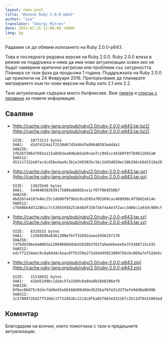 ```yaml
---
layout: news_post
title: "Излезе Ruby 2.0.0-p643"
author: "usa"
translator: "Georgi Mitrev"
date: 2015-02-25 12:00:00 +0000
lang: bg
---
```


Радваме се да обявим излизането на Ruby 2.0.0-p643.

Това е последната редовна версия на Ruby 2.0.0.
Ruby 2.0.0 влиза в режим на поддръжка и няма да има нови актуализации
освен ако не бъдат намерени критични регресии или проблеми със
сигурността.
Планира се тази фаза да продължи 1 година.
Поддръжката на Ruby 2.0.0 ще приключи на 24 Февруари 2016.
Препоръчваме да планирате мигрирането към по-нови версии на Ruby като 2.1 или 2.2.

Тази актуализация съдържа много бъгфиксове.
Виж [тикети](https://bugs.ruby-lang.org/projects/ruby-200/issues?set_filter=1&amp;status_id=5)
и [списък с промени](http://svn.ruby-lang.org/repos/ruby/tags/v2_0_0_643/ChangeLog)
за повече информация.

## Сваляне

* [http://cache.ruby-lang.org/pub/ruby/2.0/ruby-2.0.0-p643.tar.bz2](http://cache.ruby-lang.org/pub/ruby/2.0/ruby-2.0.0-p643.tar.bz2)

      SIZE:   10772113 bytes
      SHA1:   d1d7d324a1f2530d67d54464fe09646583e4dda1
      SHA256: 1f626f20647693a215a8db3ea0d6ab5ab9cee7c1945cc441b9f8f7b9612b91a0
      SHA512: 453117152e6facdcd5bedaa9c3b1e349382bc5bc1dd3d650ec58b398cb9d2519a2822d05da10bcc5dbbb4f513fc5fef310caa3529d176fa2d453befb28e4d83a

* [http://cache.ruby-lang.org/pub/ruby/2.0/ruby-2.0.0-p643.tar.gz](http://cache.ruby-lang.org/pub/ruby/2.0/ruby-2.0.0-p643.tar.gz)

      SIZE:   13625546 bytes
      SHA1:   544840583939175886a0885bce1cf07f0b9550b7
      SHA256: 4bd267a4187e4bc25c1db08f9f9bdc0ce595a705569cac460d98c4f5b02e614e
      SHA512: cfb88bb4d312861c7c5305593b251648df336f3bf4a4e3f2acc3d66c1a93dc989cf5b60ce9158418ef3fbe4b2e41e7bc86e08942a6624441cfe1297325166b32

* [http://cache.ruby-lang.org/pub/ruby/2.0/ruby-2.0.0-p643.tar.xz](http://cache.ruby-lang.org/pub/ruby/2.0/ruby-2.0.0-p643.tar.xz)

      SIZE:   8318532 bytes
      SHA1:   11568586a6361200efbff33892aaee345625f1f0
      SHA256: 73f6d939beda8865e12069689ddabd2658b3f637a9adebeee5e374388715c432
      SHA512: edcff2154eec9c8a84d4c5eac8ffb370e273a5e949923009756cbc069a7ef52de5c91981bd726ae5043bc2784d8ff5080444bc29d0693abc08ff66a8783a7cbc

* [http://cache.ruby-lang.org/pub/ruby/2.0/ruby-2.0.0-p643.zip](http://cache.ruby-lang.org/pub/ruby/2.0/ruby-2.0.0-p643.zip)

      SIZE:   15136932 bytes
      SHA1:   41bd52d9bc1dabc5fa3209c0a04a0b26b8206ef8
      SHA256: 0f0ac0b075c924cfdd0e95e66560d99d9de36256af6fe51d375efe9dd0a0b996
      SHA512: 2c5780972bd27f5160c1f7524b3bc221dc8fba857863e53216fc3511df0415003ed1d4bc8c49533a34eedab0de72a261e5d4f2cecc251c64be843194ce3efbb6

## Коментар

Благодарим на всички, които помогнаха с тази и предишните актуализации.
